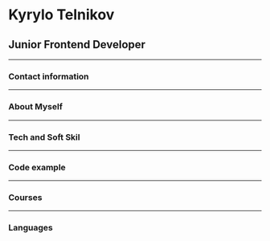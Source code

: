 # Kyrylo Telnikov

## Junior Frontend Developer

---

### Contact information

---

### About Myself

---

### Tech and Soft Skil

---

### Code example

---

### Courses

---

### Languages
